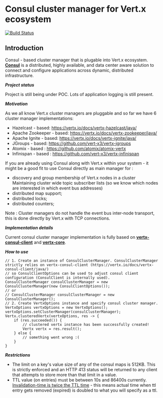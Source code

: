 # Consul cluster manager for Vert.x ecosystem #

[![Build Status](https://travis-ci.com/romalev/vertx-consul-cluster-manager.svg?branch=master)](https://travis-ci.com/romalev/vertx-consul-cluster-manager)


**Introduction**
-
Consul - based cluster manager that is plugable into Vert.x ecosystem. **[Consul](https://www.consul.io/)** is a distributed, highly available, and data center aware solution to connect and configure applications across dynamic, distributed infrastructure. 

***Project status***

Project is still being under POC. Lots of application logging is still present.

***Motivation***

As we all know Vert.x cluster managers are pluggable and so far we have 6 cluster manager implementations: 

- Hazelcast - based: https://vertx.io/docs/vertx-hazelcast/java/
- Apache Zookeeper - based: https://vertx.io/docs/vertx-zookeeper/java/  
- Apache Ignite - based: https://vertx.io/docs/vertx-ignite/java/
- JGroups - based: https://github.com/vert-x3/vertx-jgroups
- Atomix - based : https://github.com/atomix/atomix-vertx
- Infinispan - based : https://github.com/vert-x3/vertx-infinispan 

If you are already using Consul along with Vert.x within your system - it might be a good fit to use Consul directly as main manager for : 
- discovery and group membership of Vert.x nodes in a cluster
Maintaining cluster wide topic subscriber lists (so we know which nodes are interested in which event bus addresses)
- distributed map support;
- distributed locks;
- distributed counters;   

Note : Cluster managers do not handle the event bus inter-node transport, this is done directly by Vert.x with TCP connections.

***Implementation details***

Current consul cluster manager implementation is fully based on [**vertx-consul-client**](https://vertx.io/docs/vertx-consul-client/java/) and [**vertx-core**](https://vertx.io/docs/vertx-core/java/).

***How to use***

```
// 1. Create an instance of ConsulClusterManager. ConsulClusterManager strictly relies on vertx-consul-client (https://vertx.io/docs/vertx-consul-client/java/) 
// so ConsulClientOptions can be used to adjust consul client configuration (ConsulClient is internally used).  
ConsulClusterManager consulClusterManager = new ConsulClusterManager(new ConsulClientOptions());
// or
// ConsulClusterManager consulClusterManager = new ConsulClusterManager();
// 2. Create VertxOptions instance and specify consul cluster manager.
VertxOptions vertxOptions = new VertxOptions();
vertxOptions.setClusterManager(consulClusterManager);
Vertx.clusteredVertx(vertxOptions, res -> {
    if (res.succeeded()) {
	    // clustered vertx instance has been successfully created!
	    Vertx vertx = res.result(); 
	} else {
	    // something went wrong :( 
	}
}
```

***Restrictions***
- The limit on a key's value size of any of the consul maps is 512KB. This is strictly enforced and an HTTP 413 status will be returned to any client that attempts to store more than that limit in a value.  
- TTL value (on entries) must be between 10s and 86400s currently. [Invalidation-time is twice the TTL time](https://github.com/hashicorp/consul/issues/1172) - this means actual time when ttl entry gets removed (expired) is doubled to what you will specify as a ttl. 